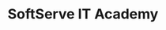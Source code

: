 ---
title: "SoftServe IT Academy"
thumbnail: "/certificates/02_softserve_ita_js_core.png"
verificationLink: "https://career.softserveinc.com/en-us/certification/verification"
---